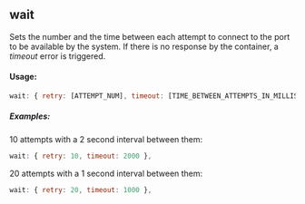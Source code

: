 ## wait

Sets the number and the time between each attempt to connect to the port to be available by the system. If there is no response by the container, a _timeout_ error is triggered.

#### Usage:

```js
wait: { retry: [ATTEMPT_NUM], timeout: [TIME_BETWEEN_ATTEMPTS_IN_MILLISECONDS] },
```

##### Examples:

10 attempts with a 2 second interval between them:

```js
wait: { retry: 10, timeout: 2000 },
```

20 attempts with a 1 second interval between them:

```js
wait: { retry: 20, timeout: 1000 },
```
